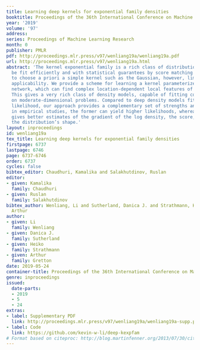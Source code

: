```yaml
---
title: Learning deep kernels for exponential family densities
booktitle: Proceedings of the 36th International Conference on Machine Learning
year: '2019'
volume: '97'
address: 
series: Proceedings of Machine Learning Research
month: 0
publisher: PMLR
pdf: http://proceedings.mlr.press/v97/wenliang19a/wenliang19a.pdf
url: http://proceedings.mlr.press/v97/wenliang19a.html
abstract: 'The kernel exponential family is a rich class of distributions, which can
  be fit efficiently and with statistical guarantees by score matching. Being required
  to choose a priori a simple kernel such as the Gaussian, however, limits its practical
  applicability. We provide a scheme for learning a kernel parameterized by a deep
  network, which can find complex location-dependent local features of the data geometry.
  This gives a very rich class of density models, capable of fitting complex structures
  on moderate-dimensional problems. Compared to deep density models fit via maximum
  likelihood, our approach provides a complementary set of strengths and tradeoffs:
  in empirical studies, the former can yield higher likelihoods, whereas the latter
  gives better estimates of the gradient of the log density, the score, which describes
  the distribution’s shape.'
layout: inproceedings
id: wenliang19a
tex_title: Learning deep kernels for exponential family densities
firstpage: 6737
lastpage: 6746
page: 6737-6746
order: 6737
cycles: false
bibtex_editor: Chaudhuri, Kamalika and Salakhutdinov, Ruslan
editor:
- given: Kamalika
  family: Chaudhuri
- given: Ruslan
  family: Salakhutdinov
bibtex_author: Wenliang, Li and Sutherland, Danica J. and Strathmann, Heiko and Gretton,
  Arthur
author:
- given: Li
  family: Wenliang
- given: Danica J.
  family: Sutherland
- given: Heiko
  family: Strathmann
- given: Arthur
  family: Gretton
date: 2019-05-24
container-title: Proceedings of the 36th International Conference on Machine Learning
genre: inproceedings
issued:
  date-parts:
  - 2019
  - 5
  - 24
extras:
- label: Supplementary PDF
  link: http://proceedings.mlr.press/v97/wenliang19a/wenliang19a-supp.pdf
- label: Code
  link: https://github.com/kevin-w-li/deep-kexpfam
# Format based on citeproc: http://blog.martinfenner.org/2013/07/30/citeproc-yaml-for-bibliographies/
---
```

